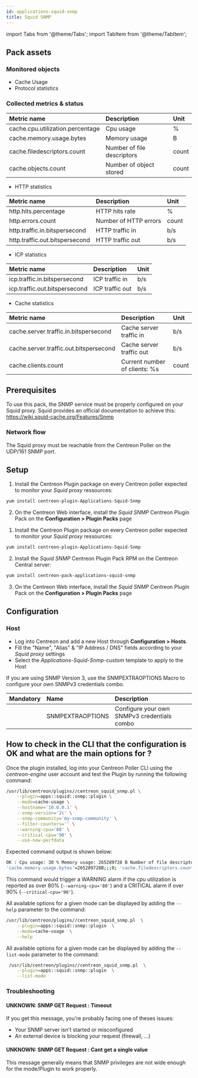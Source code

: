 ```yaml
---
id: applications-squid-snmp
title: Squid SNMP
---
```

import Tabs from '@theme/Tabs';
import TabItem from '@theme/TabItem';


## Pack assets

### Monitored objects

* Cache Usage
* Protocol statistics

### Collected metrics & status

<Tabs groupId="sync">
<TabItem value="Caches-Usage" label="Caches-Usage">

| Metric name                      | Description                | Unit  |
|:---------------------------------|:---------------------------|:------|
| cache.cpu.utilization.percentage | Cpu usage                  | %     |
| cache.memory.usage.bytes         | Memory usage               | B     |
| cache.filedescriptors.count      | Number of file descriptors | count |
| cache.objects.count              | Number of object stored    | count |

</TabItem>
<TabItem value="Protocol-Stats" label="Protocol-Stats">

* HTTP statistics

| Metric name                    | Description           | Unit  |
|:-------------------------------|:----------------------|:------|
| http.hits.percentage           | HTTP hits rate        | %     |
| http.errors.count              | Number of HTTP errors | count |
| http.traffic.in.bitspersecond  | HTTP traffic in       | b/s   |
| http.traffic.out.bitspersecond | HTTP traffic out      | b/s   |

* ICP statistics

| Metric name                   | Description     | Unit |
|:------------------------------|:----------------|:-----|
| icp.traffic.in.bitspersecond  | ICP traffic in  | b/s  |
| icp.traffic.out.bitspersecond | ICP traffic out | b/s  |

* Cache statistics

| Metric name                            | Description                   | Unit  |
|:---------------------------------------|:------------------------------|:------|
| cache.server.traffic.in.bitspersecond  | Cache server traffic in       | b/s   |
| cache.server.traffic.out.bitspersecond | Cache server traffic out      | b/s   |
| cache.clients.count                    | Current number of clients: %s | count |

</TabItem>
</Tabs>

## Prerequisites

To use this pack, the SNMP service must be properly configured on your Squid 
proxy. Squid provides an official documentation to achieve this: 
https://wiki.squid-cache.org/Features/Snmp

### Network flow

The Squid proxy must be reachable from the Centreon Poller on the 
UDP/161 SNMP port.

## Setup

<Tabs groupId="sync">
<TabItem value="Online License" label="Online License">

1. Install the Centreon Plugin package on every Centreon poller expected to monitor your *Squid proxy* ressources:

```bash
yum install centreon-plugin-Applications-Squid-Snmp
```

2. On the Centreon Web interface, install the *Squid SNMP* Centreon Plugin Pack on the **Configuration > Plugin Packs** page

</TabItem>
<TabItem value="Offline License" label="Offline License">

1. Install the Centreon Plugin package on every Centreon poller expected to monitor your *Squid proxy* ressources:

```bash
yum install centreon-plugin-Applications-Squid-Snmp
```

2. Install the *Squid SNMP* Centreon Plugin Pack RPM on the Centreon Central server:

```bash
yum install centreon-pack-applications-squid-snmp
```

3. On the Centreon Web interface, install the *Squid SNMP* Centreon Plugin Pack on the **Configuration > Plugin Packs** page

</TabItem>
</Tabs>

## Configuration

### Host

* Log into Centreon and add a new Host through **Configuration > Hosts**.
* Fill the "Name", "Alias" & "IP Address / DNS" fields according to your *Squid proxy* settings
* Select the *Applications-Squid-Snmp-custom* template to apply to the Host

If you are using SNMP Version 3, use the SNMPEXTRAOPTIONS Macro to configure
    your own SNMPv3 credentials combo.

| Mandatory | Name             | Description                                 |
|:----------|:-----------------|:--------------------------------------------|
|           | SNMPEXTRAOPTIONS | Configure your own SNMPv3 credentials combo |

## How to check in the CLI that the configuration is OK and what are the main options for ? 

Once the plugin installed, log into your Centreon Poller CLI using the 
*centreon-engine* user account and test the Plugin by running the following 
command:

```bash
/usr/lib/centreon/plugins//centreon_squid_snmp.pl \
    --plugin=apps::squid::snmp::plugin \
    --mode=cache-usage \
    --hostname='10.0.0.1' \
    --snmp-version='2c' \
    --snmp-community='my-snmp-community' \
    --filter-counters='' \
    --warning-cpu='80' \
    --critical-cpu='90' \
    --use-new-perfdata
```

Expected command output is shown below:

```bash
OK : Cpu usage: 30 % Memory usage: 265289728 B Number of file descriptors: 45 Number of object stored: 23 | 'cache.cpu.utilization.percentage'=30%;;;0;100 
'cache.memory.usage.bytes'=265289728B;;;0; 'cache.filedescriptors.count'=45;;;0; 'cache.objects.count'=23;;;0; 
```

This command would trigger a WARNING alarm if the *cpu* utilization is reported 
as over 80% (`--warning-cpu='80'`) and a CRITICAL alarm if over 90% 
(`--critical-cpu='90'`).

All available options for a given mode can be displayed by adding the 
`--help` parameter to the command:

```bash
/usr/lib/centreon/plugins//centreon_squid_snmp.pl  \
    --plugin=apps::squid::snmp::plugin  \
    --mode=cache-usage  \
    --help
```

All available options for a given mode can be displayed by adding the 
`--list-mode` parameter to the command:

```bash
 /usr/lib/centreon/plugins//centreon_squid_snmp.pl  \
    --plugin=apps::squid::snmp::plugin  \
    --list-mode
```

### Troubleshooting

#### UNKNOWN: SNMP GET Request : Timeout

If you get this message, you're probably facing one of theses issues:

* Your SNMP server isn't started or misconfigured
* An external device is blocking your request (firewall, ...)

#### UNKNOWN: SNMP GET Request : Cant get a single value

This message generally means that SNMP privileges are not wide enough for
the mode/Plugin to work properly.
